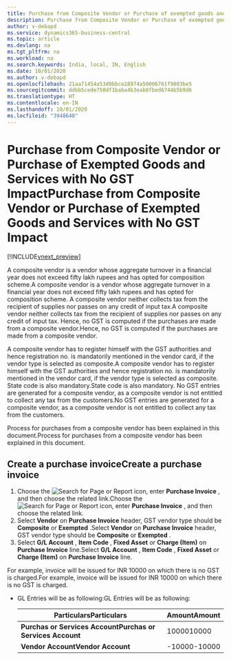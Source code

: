 ```yaml
---
title: Purchase from Composite Vendor or Purchase of exempted goods and services with no GST Impact
description: Purchase from Composite Vendor or Purchase of exempted goods and services with no GST Impact
author: v-debapd
ms.service: dynamics365-business-central
ms.topic: article
ms.devlang: na
ms.tgt_pltfrm: na
ms.workload: na
ms.search.keywords: India, local, IN, English
ms.date: 10/01/2020
ms.author: v-debapd
ms.openlocfilehash: 21aa71454a53d0bbce28974a50006761f9803be5
ms.sourcegitcommit: ddbb5cede750df1baba4b3eab8fbed6744b5b9d6
ms.translationtype: HT
ms.contentlocale: en-IN
ms.lasthandoff: 10/01/2020
ms.locfileid: "3948640"
---
```

# <a name="purchase-from-composite-vendor-or-purchase-of-exempted-goods-and-services-with-no-gst-impact"></a><span data-ttu-id="f3c72-103">Purchase from Composite Vendor or Purchase of Exempted Goods and Services with No GST Impact</span><span class="sxs-lookup"><span data-stu-id="f3c72-103">Purchase from Composite Vendor or Purchase of Exempted Goods and Services with No GST Impact</span></span>

[!INCLUDE[vnext_preview](../../includes/vnext_preview.md)]

<span data-ttu-id="f3c72-104">A composite vendor is a vendor whose aggregate turnover in a financial year does not exceed fifty lakh rupees and has opted for composition scheme.</span><span class="sxs-lookup"><span data-stu-id="f3c72-104">A composite vendor is a vendor whose aggregate turnover in a financial year does not exceed fifty lakh rupees and has opted for composition scheme.</span></span> <span data-ttu-id="f3c72-105">A composite vendor neither collects tax from the recipient of supplies nor passes on any credit of input tax.</span><span class="sxs-lookup"><span data-stu-id="f3c72-105">A composite vendor neither collects tax from the recipient of supplies nor passes on any credit of input tax.</span></span> <span data-ttu-id="f3c72-106">Hence, no GST is computed if the purchases are made from a composite vendor.</span><span class="sxs-lookup"><span data-stu-id="f3c72-106">Hence, no GST is computed if the purchases are made from a composite vendor.</span></span> 

<span data-ttu-id="f3c72-107">A composite vendor has to register himself with the GST authorities and hence registration no. is mandatorily mentioned in the vendor card, if the vendor type is selected as composite.</span><span class="sxs-lookup"><span data-stu-id="f3c72-107">A composite vendor has to register himself with the GST authorities and hence registration no. is mandatorily mentioned in the vendor card, if the vendor type is selected as composite.</span></span> <span data-ttu-id="f3c72-108">State code is also mandatory.</span><span class="sxs-lookup"><span data-stu-id="f3c72-108">State code is also mandatory.</span></span> <span data-ttu-id="f3c72-109">No GST entries are generated for a composite vendor, as a composite vendor is not entitled to collect any tax from the customers.</span><span class="sxs-lookup"><span data-stu-id="f3c72-109">No GST entries are generated for a composite vendor, as a composite vendor is not entitled to collect any tax from the customers.</span></span> 

<span data-ttu-id="f3c72-110">Process for purchases from a composite vendor has been explained in this document.</span><span class="sxs-lookup"><span data-stu-id="f3c72-110">Process for purchases from a composite vendor has been explained in this document.</span></span>

## <a name="create-a-purchase-invoice"></a><span data-ttu-id="f3c72-111">Create a purchase invoice</span><span class="sxs-lookup"><span data-stu-id="f3c72-111">Create a purchase invoice</span></span>

1. <span data-ttu-id="f3c72-112">Choose the ![Search for Page or Report](image/search_small.png "Search for Page or Report icon") icon, enter **Purchase Invoice** , and then choose the related link.</span><span class="sxs-lookup"><span data-stu-id="f3c72-112">Choose the ![Search for Page or Report](image/search_small.png "Search for Page or Report icon") icon, enter **Purchase Invoice** , and then choose the related link.</span></span>
2. <span data-ttu-id="f3c72-113">Select **Vendor** on **Purchase Invoice** header, GST vendor type should be **Composite** or **Exempted** .</span><span class="sxs-lookup"><span data-stu-id="f3c72-113">Select **Vendor** on **Purchase Invoice** header, GST vendor type should be **Composite** or **Exempted** .</span></span>
3. <span data-ttu-id="f3c72-114">Select **G/L Account** , **Item Code** , **Fixed Asset** or **Charge (Item)** on **Purchase Invoice** line.</span><span class="sxs-lookup"><span data-stu-id="f3c72-114">Select **G/L Account** , **Item Code** , **Fixed Asset** or **Charge (Item)** on **Purchase Invoice** line.</span></span>

<span data-ttu-id="f3c72-115">For example, invoice will be issued for INR 10000 on which there is no GST is charged.</span><span class="sxs-lookup"><span data-stu-id="f3c72-115">For example, invoice will be issued for INR 10000 on which there is no GST is charged.</span></span>

- <span data-ttu-id="f3c72-116">GL Entries will be as following:</span><span class="sxs-lookup"><span data-stu-id="f3c72-116">GL Entries will be as following:</span></span>
    
    |<span data-ttu-id="f3c72-117">Particulars</span><span class="sxs-lookup"><span data-stu-id="f3c72-117">Particulars</span></span>|<span data-ttu-id="f3c72-118">Amount</span><span class="sxs-lookup"><span data-stu-id="f3c72-118">Amount</span></span>|
    |----------------------------------|---------------------------------------|  
    |<span data-ttu-id="f3c72-119">**Purchas or Services Account**</span><span class="sxs-lookup"><span data-stu-id="f3c72-119">**Purchas or Services Account**</span></span>|<span data-ttu-id="f3c72-120">10000</span><span class="sxs-lookup"><span data-stu-id="f3c72-120">10000</span></span>|  
    |<span data-ttu-id="f3c72-121">**Vendor Account**</span><span class="sxs-lookup"><span data-stu-id="f3c72-121">**Vendor Account**</span></span>|<span data-ttu-id="f3c72-122">-10000</span><span class="sxs-lookup"><span data-stu-id="f3c72-122">-10000</span></span>|







































